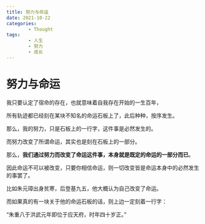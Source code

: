 ```yaml
---
title: 努力与命运
date: 2021-10-22
categories:
        - Thought
tags:
        - 人生
        - 努力
        - 成长
---
```


# 努力与命运

我只要认定了宿命的存在，也就意味着自我存在开始的一生百年，

所有轨迹都已经刻在某块不知名的命运石板上了，此后种种，按序发生。

那么，我的努力，只是石板上的一行字，这件事是必然发生的。

而努力改变了所谓命运，其实也是刻在石板上的一部分。

那么，**我们通过努力而改变了命运这件事，本身就是既定的命运的一部分而已**。

因此命运不可以被改变，只要你相信命运，则一切改变皆是命运本身中的必然发生的事罢了。

比如朱元璋出身贫寒，后登基九五，他大概认为自己改变了命运。

而如果真的有一块关于他的命运石板的话，则上边一定刻着一行字：

“朱重八于洪武元年即位于应天府，时年四十岁正。”
